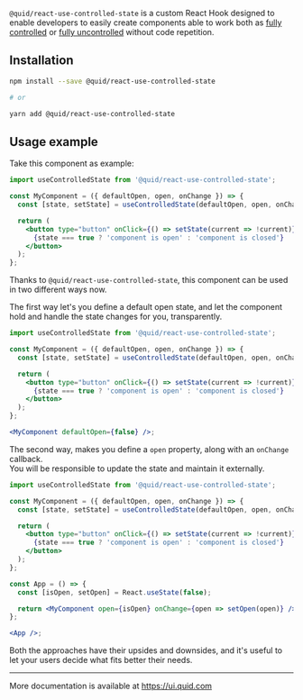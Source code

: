 `@quid/react-use-controlled-state` is a custom React Hook designed to
enable developers to easily create components able to work both as
[fully controlled][controlled-components] or [fully uncontrolled][uncontrolled-components]
without code repetition.

## Installation

```bash
npm install --save @quid/react-use-controlled-state

# or

yarn add @quid/react-use-controlled-state
```

## Usage example

Take this component as example:

```jsx static
import useControlledState from '@quid/react-use-controlled-state';

const MyComponent = ({ defaultOpen, open, onChange }) => {
  const [state, setState] = useControlledState(defaultOpen, open, onChange);

  return (
    <button type="button" onClick={() => setState(current => !current)}>
      {state === true ? 'component is open' : 'component is closed'}
    </button>
  );
};
```

Thanks to `@quid/react-use-controlled-state`, this component can be used in two
different ways now.

The first way let's you define a default open state, and let the component hold
and handle the state changes for you, transparently.

```jsx
import useControlledState from '@quid/react-use-controlled-state';

const MyComponent = ({ defaultOpen, open, onChange }) => {
  const [state, setState] = useControlledState(defaultOpen, open, onChange);

  return (
    <button type="button" onClick={() => setState(current => !current)}>
      {state === true ? 'component is open' : 'component is closed'}
    </button>
  );
};

<MyComponent defaultOpen={false} />;
```

The second way, makes you define a `open` property, along with an `onChange` callback.  
You will be responsible to update the state and maintain it externally.

```jsx
import useControlledState from '@quid/react-use-controlled-state';

const MyComponent = ({ defaultOpen, open, onChange }) => {
  const [state, setState] = useControlledState(defaultOpen, open, onChange);

  return (
    <button type="button" onClick={() => setState(current => !current)}>
      {state === true ? 'component is open' : 'component is closed'}
    </button>
  );
};

const App = () => {
  const [isOpen, setOpen] = React.useState(false);

  return <MyComponent open={isOpen} onChange={open => setOpen(open)} />;
};

<App />;
```

Both the approaches have their upsides and downsides, and it's useful to let your
users decide what fits better their needs.

<!-- NPM_ONLY> -->

---

More documentation is available at https://ui.quid.com

<!-- <NPM_ONLY -->

[controlled-components]: https://reactjs.org/docs/forms.html#controlled-components
[uncontrolled-components]: https://reactjs.org/docs/uncontrolled-components.html
